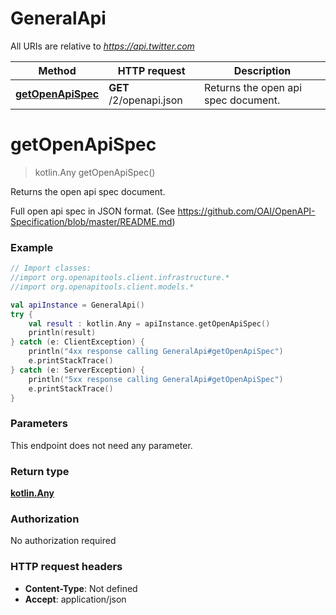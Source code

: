 # GeneralApi

All URIs are relative to *https://api.twitter.com*

Method | HTTP request | Description
------------- | ------------- | -------------
[**getOpenApiSpec**](GeneralApi.md#getOpenApiSpec) | **GET** /2/openapi.json | Returns the open api spec document.


<a name="getOpenApiSpec"></a>
# **getOpenApiSpec**
> kotlin.Any getOpenApiSpec()

Returns the open api spec document.

Full open api spec in JSON format. (See https://github.com/OAI/OpenAPI-Specification/blob/master/README.md)

### Example
```kotlin
// Import classes:
//import org.openapitools.client.infrastructure.*
//import org.openapitools.client.models.*

val apiInstance = GeneralApi()
try {
    val result : kotlin.Any = apiInstance.getOpenApiSpec()
    println(result)
} catch (e: ClientException) {
    println("4xx response calling GeneralApi#getOpenApiSpec")
    e.printStackTrace()
} catch (e: ServerException) {
    println("5xx response calling GeneralApi#getOpenApiSpec")
    e.printStackTrace()
}
```

### Parameters
This endpoint does not need any parameter.

### Return type

[**kotlin.Any**](kotlin.Any.md)

### Authorization

No authorization required

### HTTP request headers

 - **Content-Type**: Not defined
 - **Accept**: application/json

